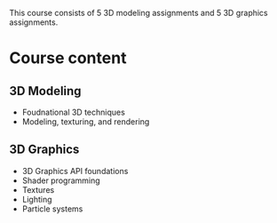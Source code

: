 <!--

Course plan: https://utbildningsinfo.mau.se/kurs/kursplan/da307a/20242

3D modeling: 6hp
3D graphics: 5hp
Exam: 4hp

-->

This course consists of 5 3D modeling assignments and 5 3D graphics assignments.

# Course content
## 3D Modeling
- Foudnational 3D techniques
- Modeling, texturing, and rendering
## 3D Graphics
- 3D Graphics API foundations
- Shader programming
- Textures
- Lighting
- Particle systems